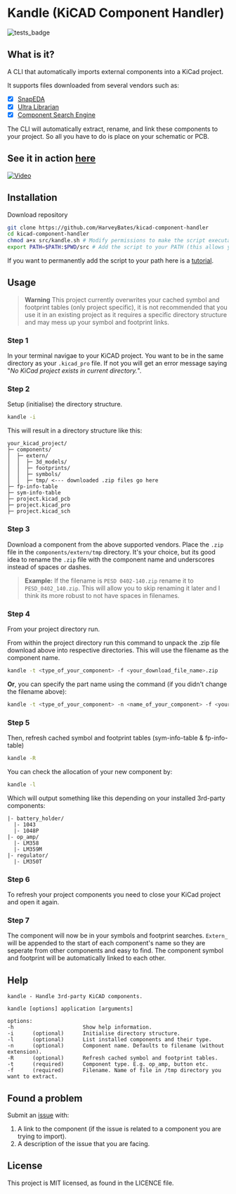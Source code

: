 # Kandle (KiCAD Component Handler)
![tests_badge](https://github.com/HarveyBates/kicad-component-handler/actions/workflows/tests.yml/badge.svg)
## What is it?

A CLI that automatically imports external components into a KiCad project.

It supports files downloaded from several vendors such as:
- [x] [SnapEDA](https://www.snapeda.com/)
- [x] [Ultra Librarian](https://www.ultralibrarian.com/)
- [x] [Component Search Engine](https://componentsearchengine.com/library/kicad)

The CLI will automatically extract, rename, and link these components to your project. So all you have to do is place on your schematic or PCB.

## See it in action [here](https://www.youtube.com/watch?v=N1Pj9GHJTcU/&t=610s)
[![Video](https://img.youtube.com/vi/N1Pj9GHJTcU/mqdefault.jpg)](https://www.youtube.com/watch?v=N1Pj9GHJTcU/&t=610s)

## Installation
Download repository
```bash
git clone https://github.com/HarveyBates/kicad-component-handler
cd kicad-component-handler
chmod a+x src/kandle.sh # Modify permissions to make the script executable
export PATH=$PATH:$PWD/src # Add the script to your PATH (this allows you to run it from any directory)
```
If you want to permanently add the script to your path here is a [tutorial](https://appuals.com/how-to-make-a-program-executable-from-everywhere-in-linux/).

## Usage
>**Warning** 
>This project currently overwrites your cached symbol and footprint tables (only project specific), it is not recommended 
that you use it in an existing project as it requires a specific directory structure and may mess up your symbol and 
footprint links.

### Step 1
In your terminal navigae to your KiCAD project. You want to be in the same directory as your `.kicad_pro` file. If not you will get an error message saying "*No KiCad project exists in current directory.*".

### Step 2
Setup (initialise) the directory structure.
```bash
kandle -i
```
This will result in a directory structure like this:
```
your_kicad_project/
├─ components/
│  ├─ extern/
│  │  ├─ 3d_models/
│  │  ├─ footprints/
│  │  ├─ symbols/
│  │  ├─ tmp/ <--- downloaded .zip files go here
├─ fp-info-table
├─ sym-info-table
├─ project.kicad_pcb
├─ project.kicad_pro
├─ project.kicad_sch
```
### Step 3
Download a component from the above supported vendors. Place the `.zip` file in the `components/extern/tmp` directory. It's your choice, but its good idea to rename the `.zip` file with the component name and underscores instead of spaces or dashes.

>**Example:**
>If the filename is `PESD 0402-140.zip` rename it to `PESD_0402_140.zip`. This will allow you to skip renaming it later and I think its more robust to not have spaces in filenames.

### Step 4
From your project directory run.

From within the project directory run this command to unpack the .zip file download above into respective 
directories. This will use the filename as the component name.
```bash
kandle -t <type_of_your_component> -f <your_download_file_name>.zip
```
**Or**, you can specify the part name using the command (if you didn't change the filename above):
```bash
kandle -t <type_of_your_component> -n <name_of_your_component> -f <your_download_file_name>.zip
```
### Step 5
Then, refresh cached symbol and footprint tables (sym-info-table & fp-info-table)
```bash
kandle -R
```
You can check the allocation of your new component by:
```bash
kandle -l
```
Which will output something like this depending on your installed 3rd-party components:
```
|- battery_holder/
  |- 1043
  |- 1048P
|- op_amp/
  |- LM358
  |- LM359M
|- regulator/
  |- LM350T
```

### Step 6
To refresh your project components you need to close your KiCad project and open it again.

### Step 7
The component will now be in your symbols and footprint searches. `Extern_` will be appended to the start of each component's name so they are seperate from other components and easy to find. The component symbol and footprint will be automatically linked to each other.

## Help
```
kandle - Handle 3rd-party KiCAD components.
 
kandle [options] application [arguments]
 
options:
-h                      Show help information.
-i      (optional)      Initialise directory structure.
-l      (optional)      List installed components and their type.
-n      (optional)      Component name. Defaults to filename (without extension).
-R      (optional)      Refresh cached symbol and footprint tables.
-t      (required)      Component type. E.g. op_amp, button etc.
-f      (required)      Filename. Name of file in /tmp directory you want to extract.
```

## Found a problem 
Submit an [issue](https://github.com/HarveyBates/kicad-component-handler/issues) with:
1. A link to the component (if the issue is related to a component you are trying to import).
2. A description of the issue that you are facing.

## License
This project is MIT licensed, as found in the LICENCE file.

